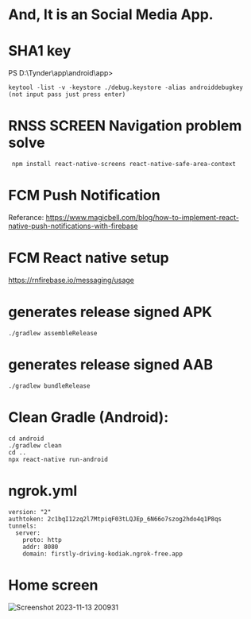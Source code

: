 # And, It is an Social Media App.

# SHA1 key
 PS D:\Tynder\app\android\app>
 ```
 keytool -list -v -keystore ./debug.keystore -alias androiddebugkey (not input pass just press enter)
```
 
# RNSS SCREEN Navigation problem solve
```
 npm install react-native-screens react-native-safe-area-context
```

# FCM Push Notification
Referance: https://www.magicbell.com/blog/how-to-implement-react-native-push-notifications-with-firebase

# FCM React native setup
https://rnfirebase.io/messaging/usage

# generates release signed APK
```
./gradlew assembleRelease
```

# generates release signed AAB
```
./gradlew bundleRelease
```

# Clean Gradle (Android):
```
cd android
./gradlew clean
cd ..
npx react-native run-android
```

# ngrok.yml
```
version: "2"
authtoken: 2c1bqI12zq2l7MtpiqF03tLQJEp_6N66o7szog2hdo4q1P8qs
tunnels:
  server:
    proto: http
    addr: 8080
    domain: firstly-driving-kodiak.ngrok-free.app
```

# Home screen
![Screenshot 2023-11-13 200931](https://github.com/DEV6210/ReactNative/assets/91625966/3f7a5ec5-d8f2-4073-b243-1f71d226e3ec)
